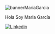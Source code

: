 ![bannerMariaGarcia](https://github.com/MariaGarciaB/mariagarciab/assets/122326708/d1525dad-d277-4d2b-932c-134f98245a5c)

Hola Soy Maria García 

[![Linkedin](https://img.shields.io/badge/LinkedIn-0077B5?style=for-the-badge&logo=linkedin&logoColor=white)](https://www.linkedin.com/in/mariagarbar/)
